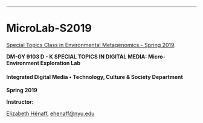 

___
# MicroLab-S2019
[Special Topics Class in Environmental Metagenomics - Spring 2019](https://idmnyu.github.io/MicroLab-S2019/). 

**DM-GY 9103 D - K SPECIAL TOPICS IN DIGITAL MEDIA: Micro-Environment Exploration Lab**



#### **Integrated Digital Media • Technology, Culture & Society Department**

**Spring 2019**



**Instructor:**

[Elizabeth Hénaff](http://elizabeth-henaff.net), ehenaff@nyu.edu


